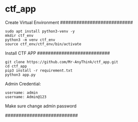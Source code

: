 # ctf_app

Create Virtual Environment
###########################

```
sudo apt install python3-venv -y
mkdir ctf_env
python3 -m venv ctf_env
source ctf_env/ctf_env/bin/activate
```
Install CTF APP
###########################
```
git clone https://github.com/Mr-AnyThink/ctf_app.git
cd ctf_app
pip3 install -r requirement.txt
python3 app.py
```

Admin Credential:
```
username: admin
username: Admin@123
```

Make sure change admin password

###########################
